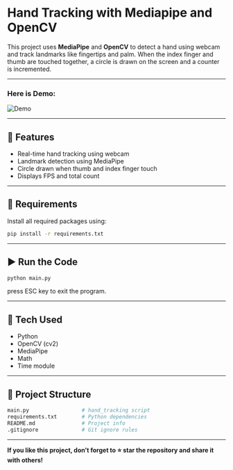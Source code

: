 # Hand Tracking with Mediapipe and OpenCV

This project uses **MediaPipe** and **OpenCV** to detect a hand using webcam and track landmarks like fingertips and palm. When the index finger and thumb are touched together, a circle is drawn on the screen and a counter is incremented.

---
### Here is Demo:
![Demo](Project_GIF_Clip.gif)

---

## 📸 Features

- Real-time hand tracking using webcam
- Landmark detection using MediaPipe
- Circle drawn when thumb and index finger touch
- Displays FPS and total count

---

## 🔧 Requirements

Install all required packages using:

```bash
pip install -r requirements.txt
```
--- 

## ▶️ Run the Code

```bash
python main.py
```
press ESC key to exit the program.

---
## 🧠 Tech Used

- Python
- OpenCV (cv2)
- MediaPipe
- Math
- Time module

---
## 📂 Project Structure

```bash
main.py                 # hand_tracking script
requirements.txt        # Python dependencies
README.md               # Project info
.gitignore              # Git ignore rules
```
---

**If you like this project, don’t forget to ⭐ star the repository and share it with others!**

